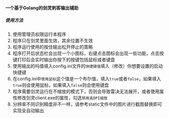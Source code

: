 #### 一个基于Golang的剑灵刺客输出辅助

##### 使用方法

1. 使用管理员权限运行本程序
2. 程序只在剑灵里面生效，其余位置不生效
3. 程序运行使用的按住输出松开停止的策略
4. 程序打开后状态栏会出现一个小图标，右键点击图标会出现一些功能，点击按键打印后会实时输出你按下的按键包括鼠标或者键盘
5. 使用输出的吗值填入config.ini文件的`快捷键值`填入（修改）你想要设置的启动快捷键
6. 在config.ini中`使用鼠标`这个值是一个布尔值，填入`true`或者`false`，如果填入`true`则会使用鼠标，如果填入`false`则会使用键盘
7. 程序需要剑灵运行在不缩放的模式下，否则会导致雷决无法展开，或者使用属性修改剑灵client.exe的属性，勾选`禁用高DPI缩放`
8. 分辨率不同识别精度非不一样，请参考static文件中的图片进行截图替换即可实现全自动输出

